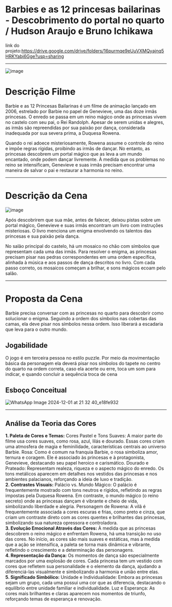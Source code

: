 
# Barbies e as 12 princesas bailarinas - Descobrimento do portal no quarto / Hudson Araujo e Bruno Ichikawa
link do projeto:https://drive.google.com/drive/folders/16purmqe9eUuVXMQyajnq5HRKYabj6Gge?usp=sharing
<hr>

![image](https://github.com/user-attachments/assets/49429753-88fc-424a-a061-f23d93ea32ba)

<h1>Descrição Filme</h1>
<p>
Barbie e as 12 Princesas Bailarinas é um filme de animação lançado em 2006, estrelado por Barbie no papel de Genevieve, uma das doze irmãs princesas. O enredo se passa em um reino mágico onde as princesas vivem no castelo com seu pai, o Rei Randolph. Apesar de serem unidas e alegres, as irmãs são repreendidas por sua paixão por dança, considerada inadequada por sua severa prima, a Duquesa Rowena.

Quando o rei adoece misteriosamente, Rowena assume o controle do reino e impõe regras rígidas, proibindo as irmãs de dançar. No entanto, as princesas descobrem um portal mágico que as leva a um mundo encantado, onde podem dançar livremente. À medida que os problemas no reino se intensificam, Genevieve e suas irmãs precisam encontrar uma maneira de salvar o pai e restaurar a harmonia no reino.
</p>
<hr>
<h1>Descrição da Cena</h1>

![image](https://github.com/user-attachments/assets/55ded1f9-26cf-46b6-ade6-8a6e59d25bcc)

<p>
Após descobrirem que sua mãe, antes de falecer, deixou pistas sobre um portal mágico, Genevieve e suas irmãs encontram um livro com instruções misteriosas. O livro menciona um enigma envolvendo os talentos das princesas e sua paixão pela dança.

No salão principal do castelo, há um mosaico no chão com símbolos que representam cada uma das irmãs. Para resolver o enigma, as princesas precisam pisar nas pedras correspondentes em uma ordem específica, alinhada à música e aos passos de dança descritos no livro. Com cada passo correto, os mosaicos começam a brilhar, e sons mágicos ecoam pelo salão.
</p>
<hr>
<h1>Proposta da Cena</h1>
<p>
Barbie precisa conversar com as princesas no quarto para descobrir como solucionar o enigma. Seguindo a ordem dos símbolos nas cobertas das camas, ela deve pisar nos símbolos nessa ordem. Isso liberará a escadaria que leva para o outro mundo.
</p>
<h2>Jogabilidade</h2>
<p>
O jogo é em terceira pessoa no estilo puzzle. Por meio da movimentação básica da personagem ela deverá pisar nos símbolos do tapete no centro do quarto na ordem correta, caso ela acerte ou erre, toca um som para indicar, e quando concluir a sequência troca de cena
</p>
<h2>Esboço Conceitual</h2>

![WhatsApp Image 2024-12-01 at 21 32 40_e18fe932](https://github.com/user-attachments/assets/de9af9fd-a678-476e-b4fc-c1973237b45d)

<hr>
<h2>Análise da Teoria das Cores</h2>
<p>
<strong>1. Paleta de Cores e Temas:</strong>
Cores Pastel e Tons Suaves: A maior parte do filme usa cores suaves, como rosa, azul, lilás e dourado. Essas cores criam uma atmosfera de magia e feminilidade, características centrais ao universo Barbie.
Rosa: Como é comum na franquia Barbie, o rosa simboliza amor, ternura e coragem. Ele é associado às princesas e à protagonista, Genevieve, destacando seu papel heroico e carismático.
Dourado e Prateado: Representam realeza, riqueza e o aspecto mágico do enredo. Os tons metálicos aparecem em detalhes nos vestidos das princesas e nos ambientes palacianos, reforçando a ideia de luxo e tradição.<br>
<strong>2. Contrastes Visuais:</strong>
Palácio vs. Mundo Mágico: O palácio é frequentemente mostrado com tons neutros e rígidos, refletindo as regras impostas pela Duquesa Rowena. Em contraste, o mundo mágico (o reino secreto) onde as princesas dançam é vibrante e cheio de vida, simbolizando liberdade e alegria.
Personagem de Rowena: A vilã é frequentemente associada a cores escuras e frias, como preto e cinza, que criam um contraste direto com as cores quentes e brilhantes das princesas, simbolizando sua natureza opressora e controladora.<br>
<strong>3. Evolução Emocional Através das Cores:</strong>
À medida que as princesas descobrem o reino mágico e enfrentam Rowena, há uma transição no uso das cores. No início, as cores são mais suaves e estáticas, mas à medida que a ação se intensifica, a paleta se torna mais dinâmica e vibrante, refletindo o crescimento e a determinação das personagens.<br>
<strong>4. Representação da Dança:</strong>
Os momentos de dança são especialmente marcados por uma explosão de cores. Cada princesa tem um vestido com cores que refletem sua personalidade e o elemento da dança, ajudando a diferenciá-las visualmente e simbolizando a harmonia e união entre elas.<br>
<strong>5. Significado Simbólico:</strong>
Unidade e Individualidade: Embora as princesas sejam um grupo, cada uma possui uma cor que as diferencia, destacando o equilíbrio entre unidade familiar e individualidade.
Luz e Esperança: As cores mais brilhantes e claras aparecem nos momentos de triunfo, reforçando temas de esperança e renovação.
</p>






